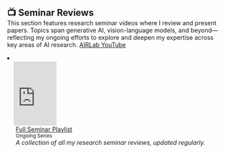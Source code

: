 <h2 id="youtube" style="margin: 2px 0px -15px;">📺 Seminar Reviews</h2>

<p style="margin-top: 10px;">
  This section features research seminar videos where I review and present papers.
  Topics span generative AI, vision-language models, and beyond—reflecting my ongoing efforts to explore and deepen my expertise across key areas of AI research.
  <a href="https://www.youtube.com/@airlab_khu" target="_blank">AIRLab YouTube</a>
</p>

<li>
<div class="pub-row">
  <!-- 왼쪽: 유튜브 플레이리스트 embed -->
  <div class="col-sm-3 abbr" style="position: relative; padding-right: 15px; padding-left: 15px;">
    <div style="width: 100%; height: auto;">
      <iframe width="100" height="auto" 
        src="https://www.youtube.com/embed/videoseries?si=AqK2OxV-uqvekwde&amlist=PL2KPL4vjU2K99dEAID55_IODh-9vjicEr" 
        title="YouTube playlist player" 
        frameborder="0" 
        allow="accelerometer; autoplay; clipboard-write; encrypted-media; gyroscope; picture-in-picture; web-share" 
        referrerpolicy="strict-origin-when-cross-origin" 
        allowfullscreen>
      </iframe>
    </div>
  </div>

  <!-- 오른쪽 텍스트 -->
  <div class="col-sm-9" style="position: relative; padding-right: 15px; padding-left: 20px;">
    <div class="title">
      <a href="https://www.youtube.com/playlist?list=PL2KPL4vjU2K99dEAID55_IODh-9vjicEr" target="_blank">
        Full Seminar Playlist
      </a>
    </div>
    <div class="author"><small>Ongoing Series</small></div>
    <div class="periodical"><em>A collection of all my research seminar reviews, updated regularly.</em></div>
  </div>
</div>
</li>
<br>